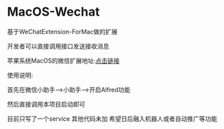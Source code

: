 # MacOS-Wechat
基于WeChatExtension-ForMac做的扩展

开发者可以直接调用接口发送接收消息

苹果系统MacOS的微信扩展地址:[点击链接](https://github.com/MustangYM/WeChatExtension-ForMac)

使用说明:

首先在微信小助手-->小助手-->开启Alfred功能

然后直接调用本项目启动即可

目前只写了一个service 其他代码未加 希望日后融入机器人或者自动推广等功能
